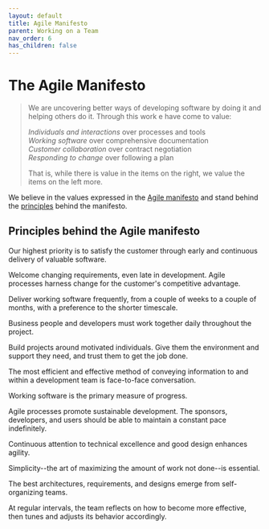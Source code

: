```yaml
---
layout: default
title: Agile Manifesto
parent: Working on a Team
nav_order: 6
has_children: false
---
```

# The Agile Manifesto

> We are uncovering better ways of developing software by doing it and helping others do it. Through
> this work e have come to value:
>
> *Individuals and interactions* over processes and tools<br>
> *Working software* over comprehensive documentation<br>
> *Customer collaboration* over contract negotiation<br>
> *Responding to change* over following a plan
>
> That is, while there is value in the items on the right, we value the items on the left more.

We believe in the values expressed in the [Agile manifesto](https://agilemanifesto.org) and stand
behind the [principles](https://agilemanifesto.org/principles.html) behind the manifesto.

## Principles behind the Agile manifesto
Our highest priority is to satisfy the customer
through early and continuous delivery
of valuable software.

Welcome changing requirements, even late in
development. Agile processes harness change for
the customer's competitive advantage.

Deliver working software frequently, from a
couple of weeks to a couple of months, with a
preference to the shorter timescale.

Business people and developers must work
together daily throughout the project.

Build projects around motivated individuals.
Give them the environment and support they need,
and trust them to get the job done.

The most efficient and effective method of
conveying information to and within a development
team is face-to-face conversation.

Working software is the primary measure of progress.

Agile processes promote sustainable development.
The sponsors, developers, and users should be able
to maintain a constant pace indefinitely.

Continuous attention to technical excellence
and good design enhances agility.

Simplicity--the art of maximizing the amount
of work not done--is essential.

The best architectures, requirements, and designs
emerge from self-organizing teams.

At regular intervals, the team reflects on how
to become more effective, then tunes and adjusts
its behavior accordingly.